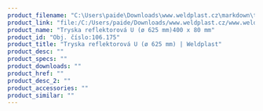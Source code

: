 ```yaml
---
product_filename: "C:\Users\paide\Downloads\www.weldplast.cz\markdown\tryska-reflektorova-u-o-625-mm618.md"
product_link: "file:/C:/Users/paide/Downloads/www.weldplast.cz/www.weldplast.cz/sk/tryska-reflektorova-u-o-625-mm618"
product_name: "Tryska reflektorová U (ø 625 mm)400 x 80 mm"
product_id: "Obj. číslo:106.175"
product_title: "Tryska reflektorová U (ø 625 mm) | Weldplast"
product_desc: ""
product_specs: ""
product_downloads: ""
product_href: ""
product_desc_2: ""
product_accessories: ""
product_similar: ""
---
```

